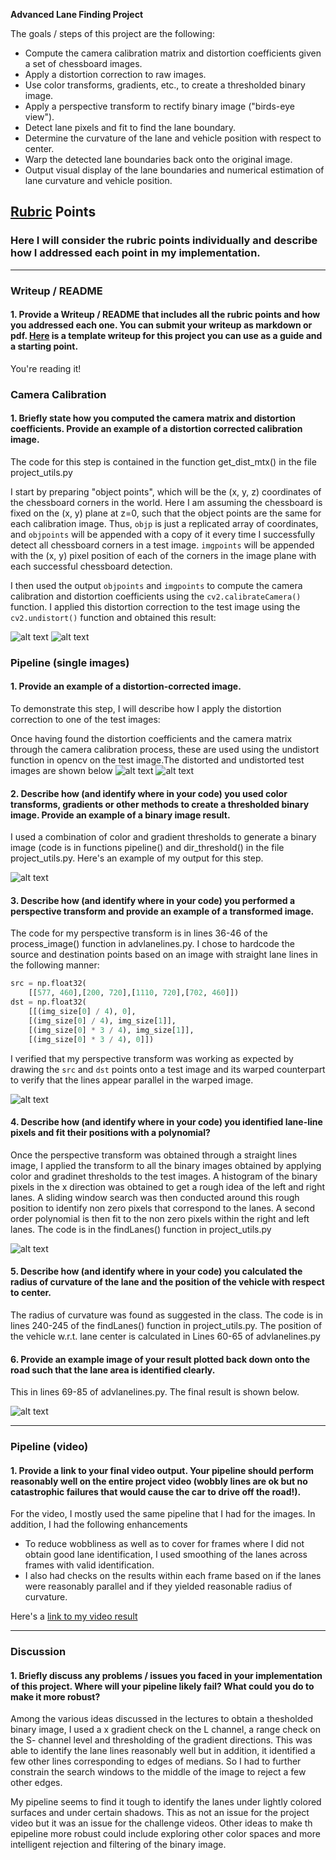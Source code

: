 **Advanced Lane Finding Project**

The goals / steps of this project are the following:

* Compute the camera calibration matrix and distortion coefficients given a set of chessboard images.
* Apply a distortion correction to raw images.
* Use color transforms, gradients, etc., to create a thresholded binary image.
* Apply a perspective transform to rectify binary image ("birds-eye view").
* Detect lane pixels and fit to find the lane boundary.
* Determine the curvature of the lane and vehicle position with respect to center.
* Warp the detected lane boundaries back onto the original image.
* Output visual display of the lane boundaries and numerical estimation of lane curvature and vehicle position.

[//]: # (Image References)

[image1]: ./output_images/undistort_camera_cal.jpg "Undistorted chessboard image"
[image11]: ./camera_cal/calibration1.jpg "Distorted chessboard image"
[image2]: ./test_images/test2.jpg "Distorted test image"
[image21]: ./output_images/w_test2.jpg "Undistorted test image"
[image3]: ./output_images/threshold_gradient.jpg "Threshold_gradient"
[image4]: ./output_images/persp_transform.png "Perspective Transform"
[image5]: ./output_images/polyfit.png "Polyfit"
[image6]: ./output_images/final_image.jpg "Output"
[video1]: ./out_project_video.mp4 "Video"

## [Rubric](https://review.udacity.com/#!/rubrics/571/view) Points

### Here I will consider the rubric points individually and describe how I addressed each point in my implementation.  

---

### Writeup / README

#### 1. Provide a Writeup / README that includes all the rubric points and how you addressed each one.  You can submit your writeup as markdown or pdf.  [Here](https://github.com/udacity/CarND-Advanced-Lane-Lines/blob/master/writeup_template.md) is a template writeup for this project you can use as a guide and a starting point.  

You're reading it!

### Camera Calibration

#### 1. Briefly state how you computed the camera matrix and distortion coefficients. Provide an example of a distortion corrected calibration image.

The code for this step is contained in the function get_dist_mtx() in the file project_utils.py  

I start by preparing "object points", which will be the (x, y, z) coordinates of the chessboard corners in the world. Here I am assuming the chessboard is fixed on the (x, y) plane at z=0, such that the object points are the same for each calibration image.  Thus, `objp` is just a replicated array of coordinates, and `objpoints` will be appended with a copy of it every time I successfully detect all chessboard corners in a test image.  `imgpoints` will be appended with the (x, y) pixel position of each of the corners in the image plane with each successful chessboard detection.  

I then used the output `objpoints` and `imgpoints` to compute the camera calibration and distortion coefficients using the `cv2.calibrateCamera()` function.  I applied this distortion correction to the test image using the `cv2.undistort()` function and obtained this result: 

![alt text][image11]  ![alt text][image1]

### Pipeline (single images)

#### 1. Provide an example of a distortion-corrected image.

To demonstrate this step, I will describe how I apply the distortion correction to one of the test images:

Once having found the distortion coefficients and the camera matrix through the camera calibration process, these are used using the undistort function in opencv on the test image.The distorted and undistorted test images are shown below
![alt text][image2]  ![alt text][image21]

#### 2. Describe how (and identify where in your code) you used color transforms, gradients or other methods to create a thresholded binary image.  Provide an example of a binary image result.

I used a combination of color and gradient thresholds to generate a binary image (code is in functions pipeline() and dir_threshold() in the file project_utils.py.  Here's an example of my output for this step.  

![alt text][image3]

#### 3. Describe how (and identify where in your code) you performed a perspective transform and provide an example of a transformed image.

The code for my perspective transform is in lines 36-46 of the process_image() function in advlanelines.py.  I chose to hardcode the source and destination points based on an image with straight lane lines in the following manner:

```python
src = np.float32(
    [[577, 460],[200, 720],[1110, 720],[702, 460]])
dst = np.float32(
    [[(img_size[0] / 4), 0],
    [(img_size[0] / 4), img_size[1]],
    [(img_size[0] * 3 / 4), img_size[1]],
    [(img_size[0] * 3 / 4), 0]])
```

I verified that my perspective transform was working as expected by drawing the `src` and `dst` points onto a test image and its warped counterpart to verify that the lines appear parallel in the warped image.

![alt text][image4]

#### 4. Describe how (and identify where in your code) you identified lane-line pixels and fit their positions with a polynomial?

Once the perspective transform was obtained through a straight lines image, I applied the transform to all the binary images obtained by applying color and gradinet thresholds to the test images. A histogram of the binary pixels in the x direction was obtained to get a rough idea of the left and right lanes. 
A sliding window search was then conducted around this rough position to identify non zero pixels that correspond to the lanes. A second order polynomial is then fit to the non zero pixels within the right and left lanes.
The code is in the findLanes() function in project_utils.py

![alt text][image5]

#### 5. Describe how (and identify where in your code) you calculated the radius of curvature of the lane and the position of the vehicle with respect to center.

The radius of curvature was found as suggested in the class. The code is in lines 240-245 of the findLanes() function in project_utils.py. The position of the vehicle w.r.t. lane center is calculated in Lines 60-65 of advlanelines.py

#### 6. Provide an example image of your result plotted back down onto the road such that the lane area is identified clearly.

This in lines 69-85 of advlanelines.py. The final result is shown below.

![alt text][image6]

---

### Pipeline (video)

#### 1. Provide a link to your final video output.  Your pipeline should perform reasonably well on the entire project video (wobbly lines are ok but no catastrophic failures that would cause the car to drive off the road!).

For the video, I mostly used the same pipeline that I had for the images. In addition, I had the following enhancements
* To reduce wobbliness as well as to cover for frames where I did not obtain good lane identification, I used smoothing of the lanes across frames with valid identification.
* I also had checks on the results within each frame based on if the lanes were reasonably parallel and if they yielded reasonable radius of curvature.

Here's a [link to my video result](./out_project_video.mp4)

---

### Discussion

#### 1. Briefly discuss any problems / issues you faced in your implementation of this project.  Where will your pipeline likely fail?  What could you do to make it more robust?

Among the various ideas discussed in the lectures to obtain a thesholded binary image, I used a x gradient check on the L channel, a range check on the S- channel level and thresholding of the gradient directions. This was able to identify the lane lines reasonably well but in addition, it identified a few other lines corresponding to edges of medians. So I had to further constrain the search windows to the middle of the image to reject a few other edges.

My pipeline seems to find it tough to identify the lanes under lightly colored surfaces and under certain shadows. This as not an issue for the project video but it was an issue for the challenge videos. Other ideas to make th epipeline more robust could include exploring other color spaces and more intelligent rejection and filtering of the binary image. 

